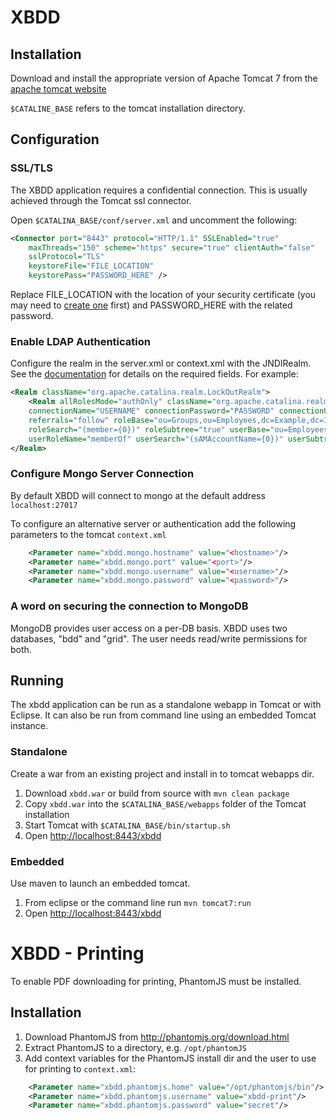 XBDD
====

Installation
------------
Download and install the appropriate version of Apache Tomcat 7 from the [apache tomcat website](http://tomcat.apache.org/download-70.cgi)

`$CATALINE_BASE` refers to the tomcat installation directory.

Configuration
-------------

### SSL/TLS

The XBDD application requires a confidential connection. This is usually achieved through the Tomcat ssl connector.

Open `$CATALINA_BASE/conf/server.xml` and uncomment the following:

```xml
<Connector port="8443" protocol="HTTP/1.1" SSLEnabled="true"
    maxThreads="150" scheme="https" secure="true" clientAuth="false"
    sslProtocol="TLS"
    keystoreFile="FILE_LOCATION"
    keystorePass="PASSWORD_HERE" />
```

Replace FILE_LOCATION with the location of your security certificate (you may need to [create one](http://java.dzone.com/articles/setting-ssl-tomcat-5-minutes) first) and PASSWORD_HERE with the related password.

### Enable LDAP Authentication
Configure the realm in the server.xml or context.xml with the JNDIRealm. See the [documentation](https://tomcat.apache.org/tomcat-7.0-doc/config/realm.html#JNDI_Directory_Realm_-_org.apache.catalina.realm.JNDIRealm) for details on the required fields. For example:

```	xml
<Realm className="org.apache.catalina.realm.LockOutRealm">
    <Realm allRolesMode="authOnly" className="org.apache.catalina.realm.JNDIRealm" 
    connectionName="USERNAME" connectionPassword="PASSWORD" connectionURL="ldap://LDAP_HOST:389" 
    referrals="follow" roleBase="ou=Groups,ou=Employees,dc=Example,dc=Internal" roleName="cn" 
    roleSearch="(member={0})" roleSubtree="true" userBase="ou=Employees,dc=Example,dc=Internal" 
    userRoleName="memberOf" userSearch="(sAMAccountName={0})" userSubtree="true"/>
</Realm>
```

### Configure Mongo Server Connection

By default XBDD will connect to mongo at the default address `localhost:27017`

To configure an alternative server or authentication add the following parameters to the tomcat `context.xml`

```xml
    <Parameter name="xbdd.mongo.hostname" value="<hostname>"/>
    <Parameter name="xbdd.mongo.port" value="<port>"/>
    <Parameter name="xbdd.mongo.username" value="<username>"/>
    <Parameter name="xbdd.mongo.password" value="<password>"/>
```

### A word on securing the connection to MongoDB
MongoDB provides user access on a per-DB basis. XBDD uses two databases, "bdd" and "grid". The user needs read/write permissions for both.

Running
-------

The xbdd application can be run as a standalone webapp in Tomcat or with Eclipse.
It can also be run from command line using an embedded Tomcat instance.

### Standalone

Create a war from an existing project and install in to tomcat webapps dir.

1. Download `xbdd.war` or build from source with `mvn clean package`
3. Copy `xbdd.war` into the `$CATALINA_BASE/webapps` folder of the Tomcat installation
4. Start Tomcat with `$CATALINA_BASE/bin/startup.sh`
5. Open <http://localhost:8443/xbdd>

### Embedded

Use maven to launch an embedded tomcat.

1. From eclipse or the command line run `mvn tomcat7:run`
2. Open <http://localhost:8443/xbdd>

XBDD - Printing
================

To enable PDF downloading for printing, PhantomJS must be installed. 

Installation
------------

1. Download PhantomJS from <http://phantomjs.org/download.html>
2. Extract PhantomJS to a directory, e.g. ```/opt/phantomJS```
3. Add context variables for the PhantomJS install dir and the user to use for printing to ```context.xml```:
  
```xml  
    <Parameter name="xbdd.phantomjs.home" value="/opt/phantomjs/bin"/>
    <Parameter name="xbdd.phantomjs.username" value="xbdd-print"/>
    <Parameter name="xbdd.phantomjs.password" value="secret"/>
```
